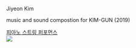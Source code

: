 Jiyeon Kim

music and sound compostion for KIM-GUN (2019)

[피아노 스트링 퍼포먼스]("../post/howling.md")<br>
<img src="../img/howling_jiyeonkim_pic.png"><br>


